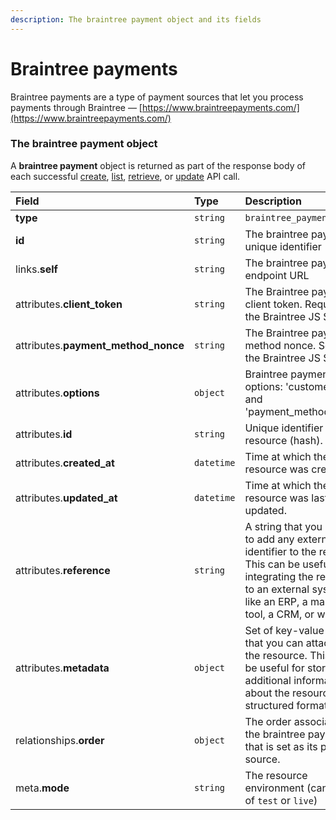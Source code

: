 ```yaml
---
description: The braintree payment object and its fields
---
```


# Braintree payments

Braintree payments are a type of payment sources that let you process payments through Braintree — [https://www.braintreepayments.com/](https://www.braintreepayments.com/)


### The braintree payment object

A **braintree payment** object is returned as part of the response body of each successful
[create](https://docs.commercelayer.io/api/resources/braintree_payments/create_braintree_payment),
[list](https://docs.commercelayer.io/api/resources/braintree_payments/list_braintree_payments),
[retrieve](https://docs.commercelayer.io/api/resources/braintree_payments/retrieve_braintree_payment),
or [update](https://docs.commercelayer.io/api/resources/braintree_payments/update_braintree_payment) API call.

| Field | Type | Description |
| :--- | :--- | :--- |
| **type** | `string` | `braintree_payments` |
| **id** | `string` | The braintree payment unique identifier |
| links.**self** | `string` | The braintree payment endpoint URL |
| attributes.**client_token** | `string` | The Braintree payment client token. Required by the Braintree JS SDK. |
| attributes.**payment_method_nonce** | `string` | The Braintree payment method nonce. Sent by the Braintree JS SDK. |
| attributes.**options** | `object` | Braintree payment options: 'customer_id' and 'payment_method_token' |
| attributes.**id** | `string` | Unique identifier for the resource (hash). |
| attributes.**created_at** | `datetime` | Time at which the resource was created. |
| attributes.**updated_at** | `datetime` | Time at which the resource was last updated. |
| attributes.**reference** | `string` | A string that you can use to add any external identifier to the resource. This can be useful for integrating the resource to an external system, like an ERP, a marketing tool, a CRM, or whatever. |
| attributes.**metadata** | `object` | Set of key-value pairs that you can attach to the resource. This can be useful for storing additional information about the resource in a structured format. |
| relationships.**order** | `object` | The order associated to the braintree payment, that is set as its payment source. |
| meta.**mode** | `string` | The resource environment \(can be one of `test` or `live`\) |
